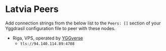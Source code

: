 # Latvia Peers

Add connection strings from the below list to the `Peers: []` section of your
Yggdrasil configuration file to peer with these nodes.

* Riga, VPS, operated by [YGGverse](https://github.com/YGGverse)
  * `tls://94.140.114.89:4708`
